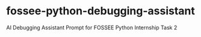 # fossee-python-debugging-assistant
AI Debugging Assistant Prompt for FOSSEE Python Internship Task 2
